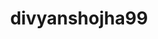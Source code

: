 ---
title: divyanshojha99
github: https://github.com/divyanshojha99
mode: dark
transition: 3s
archetype:
  - Little Bit of Everything
---